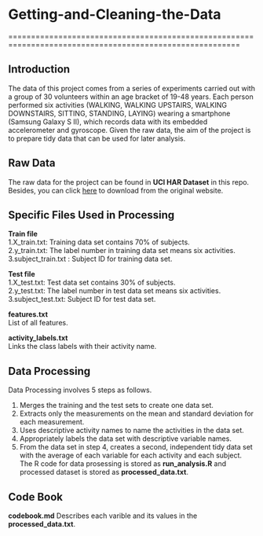 # Getting-and-Cleaning-the-Data

=========================================================================================================


## Introduction

The data of this project comes from a series of experiments carried out with a group of 30 volunteers within an age bracket of 19-48 years. Each person performed six activities (WALKING, WALKING UPSTAIRS,  WALKING DOWNSTAIRS, SITTING, STANDING, LAYING) wearing a smartphone (Samsung Galaxy S II), which records data with its embedded accelerometer and gyroscope. Given the raw data, the aim of the project is to prepare tidy data that can be used for later analysis. 


## Raw Data
The raw data for the project can be found in **UCI HAR Dataset** in this repo. Besides, you can click [here](https://d396qusza40orc.cloudfront.net/getdata%2Fprojectfiles%2FUCI%20HAR%20Dataset.zip) to download from the original website.


## Specific Files Used in Processing
**Train file**       
    1.X_train.txt: Training data set contains 70% of subjects.    
    2.y_train.txt: The label number in training data set means six activities.     
    3.subject_train.txt : Subject ID for training data set.     

**Test file**        
    1.X_test.txt: Test data set contains 30% of subjects.     
    2.y_test.txt: The label number in test data set means six activities.      
    3.subject_test.txt: Subject ID for test data set.     

**features.txt**         
    List of all features.

**activity_labels.txt**        
    Links the class labels with their activity name.


## Data Processing
Data Processing involves 5 steps as follows.   
1. Merges the training and the test sets to create one data set.     
2. Extracts only the measurements on the mean and standard deviation for each measurement.      
3. Uses descriptive activity names to name the activities in the data set.     
4. Appropriately labels the data set with descriptive variable names.     
5. From the data set in step 4, creates a second, independent tidy data set with the average of each variable for each activity and each subject.            
The R code for data prosessing is stored as **run_analysis.R** and processed dataset is stored as **processed_data.txt**.


## Code Book
**codebook.md** Describes each varible and its values in the **processed_data.txt**. 
